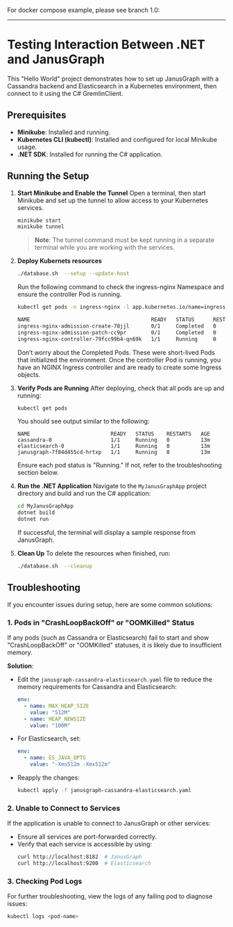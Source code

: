 For docker compose example, please see branch 1.0:

---

# Testing Interaction Between .NET and JanusGraph

This "Hello World" project demonstrates how to set up JanusGraph with a Cassandra backend and Elasticsearch in a Kubernetes environment, then connect to it using the C# GremlinClient.

## Prerequisites
- **Minikube**: Installed and running.
- **Kubernetes CLI (kubectl)**: Installed and configured for local Minikube usage.
- **.NET SDK**: Installed for running the C# application.

## Running the Setup

1. **Start Minikube and Enable the Tunnel**
   Open a terminal, then start Minikube and set up the tunnel to allow access to your Kubernetes services.

   ```bash
   minikube start
   minikube tunnel
   ```

   > **Note**: The tunnel command must be kept running in a separate terminal while you are working with the services.


2. **Deploy Kubernets resources**

   ```bash
   ./database.sh  --setup --update-host
   ```
   Run the following command to check the ingress-nginx Namespace and ensure the controller Pod is running.

   ```bash
   kubectl get pods -n ingress-nginx -l app.kubernetes.io/name=ingress-nginx
   ```
   ```bash
   NAME                                       READY   STATUS      RESTARTS   AGE
   ingress-nginx-admission-create-78jjl       0/1     Completed   0          84s
   ingress-nginx-admission-patch-cc9pr        0/1     Completed   0          84s
   ingress-nginx-controller-79fcc99b4-qn69k   1/1     Running     0          84s
   ```
   
   Don’t worry about the Completed Pods. These were short-lived Pods that initialized the environment.
   Once the controller Pod is running, you have an NGINX Ingress controller and are ready to create some Ingress objects.

3. **Verify Pods are Running**
   After deploying, check that all pods are up and running:

   ```bash
   kubectl get pods
   ```

   You should see output similar to the following:

   ```
   NAME                          READY   STATUS    RESTARTS   AGE
   cassandra-0                   1/1     Running   0          13m
   elasticsearch-0               1/1     Running   0          13m
   janusgraph-7f84d455cd-hrtxp   1/1     Running   0          13m
   ```

   Ensure each pod status is "Running." If not, refer to the troubleshooting section below.

5. **Run the .NET Application**
   Navigate to the `MyJanusGraphApp` project directory and build and run the C# application:

   ```bash
   cd MyJanusGraphApp
   dotnet build
   dotnet run
   ```

   If successful, the terminal will display a sample response from JanusGraph.

6. **Clean Up**
   To delete the resources when finished, run:

   ```bash
   ./database.sh  --cleanup
   ```

## Troubleshooting

If you encounter issues during setup, here are some common solutions:

### 1. Pods in "CrashLoopBackOff" or "OOMKilled" Status
   If any pods (such as Cassandra or Elasticsearch) fail to start and show "CrashLoopBackOff" or "OOMKilled" statuses, it is likely due to insufficient memory.

   **Solution**:
   - Edit the `janusgraph-cassandra-elasticsearch.yaml` file to reduce the memory requirements for Cassandra and Elasticsearch:
     ```yaml
     env:
       - name: MAX_HEAP_SIZE
         value: "512M"
       - name: HEAP_NEWSIZE
         value: "100M"
     ```

   - For Elasticsearch, set:
     ```yaml
     env:
       - name: ES_JAVA_OPTS
         value: "-Xms512m -Xmx512m"
     ```

   - Reapply the changes:
     ```bash
     kubectl apply -f janusgraph-cassandra-elasticsearch.yaml
     ```

### 2. Unable to Connect to Services
   If the application is unable to connect to JanusGraph or other services:
   - Ensure all services are port-forwarded correctly.
   - Verify that each service is accessible by using:
     ```bash
     curl http://localhost:8182  # JanusGraph
     curl http://localhost:9200  # Elasticsearch
     ```

### 3. Checking Pod Logs
   For further troubleshooting, view the logs of any failing pod to diagnose issues:

   ```bash
   kubectl logs <pod-name>
   ```

